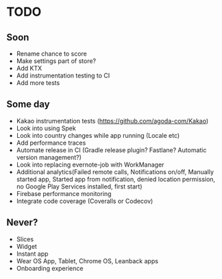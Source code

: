 # TODO

## Soon
* Rename chance to score
* Make settings part of store?
* Add KTX
* Add instrumentation testing to CI
* Add more tests

## Some day
* Kakao instrumentation tests (https://github.com/agoda-com/Kakao)
* Look into using Spek
* Look into country changes while app running (Locale etc)
* Add performance traces
* Automate release in CI (Gradle release plugin? Fastlane? Automatic version management?)
* Look into replacing evernote-job with WorkManager
* Additional analytics(Failed remote calls, Notifications on/off, Manually started app, Started app from notification, denied location permission, no Google Play Services installed, first start)
* Firebase performance monitoring
* Integrate code coverage (Coveralls or Codecov)

## Never?
* Slices
* Widget
* Instant app
* Wear OS App, Tablet, Chrome OS, Leanback apps
* Onboarding experience
